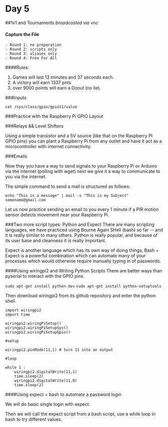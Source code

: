Day 5
===========


##1v1 and Tournaments <i> broadcasted via vnc</i>

#### Capture the File  
    - Round 1: no preparation
    - Round 2: scripts only
    - Round 3: aliases only
    - Round 4: Free For All

####Rules:
1. Games will last 13  minutes and 37 seconds each.
2. A victory will earn 1337 pnts
3. over 9000 points will earn a Donut (no lie).




###Inputs

`cat /sys/class/gpio/gpio11/value`

###Practice with the Raspberry Pi GPIO Layout

###Relays && Level Shifters

Using a simple transistor and a 5V source (like that on the Raspberry PI GPIO pins) you can plant a Raspberry Pi from any outlet and have it act as a microcontroller with internet connectivity. 

###Emails

Now thay you have a way to send signals to your Raspberry Pi or Arduino via the internet (polling with wget) next we give it a way to communicate to you via the internet.

The simple command to send a mail is structured as follows:

`echo "This is a message" | mail -s "This is my Subject" somename@gmail.com`

Let us now practice sending an email to you every 1 minute if a PIR motion sensor detects movement near your Raspberry Pi.  



###Two more script types: Python and Expect
There are many scripting languages, we have practiced using Bourne Again SHell (bash) so far -- and it is really similar to many others.  Python is really popular, and because of its user base and cleanness it is really important.

Expect is another language which has its own way of doing things, Bash + Expect is a powerful combination which can automate many of your processes which would otherwise require manually typing in of passwords.

####Using wiringpi2 and Writing Python Scripts
There are better ways than pyserial to interact with the GPIO pins.



`sudo apt-get install python-dev`
`sudo apt-get install python-setuptools`

Then download wiringpi2 from its github repository and enter the python shell.

```
import wiringpi2
import time

wiringpi2.wiringPiSetup()
wiringpi2.wiringPiSetupSys()
wiringpi2.wiringPiSetupGpio()

#setup

wiringpi2.pinMode(11,1) # turn 11 into an output

#loop

while 1 :
    wiringpi2.digitalWrite(11,1)
    time.sleep(2)
    wiringpi2.digitalWrite(11,0)
    time.sleep(2)
```

####Using expect + bash to automate a password login

We will do basic single login with expect.

Then we will call the expect script from a bash script, use a while loop in bash to try different values.

